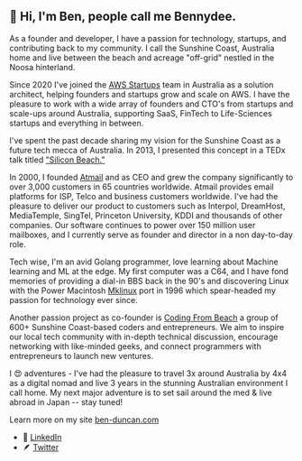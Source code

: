 ## 👋 Hi, I'm Ben, people call me Bennydee.

As a founder and developer, I have a passion for technology, startups, and contributing back to my community. I call the Sunshine Coast, Australia home and live between the beach and acreage "off-grid" nestled in the Noosa hinterland.

Since 2020 I've joined the [AWS Startups](https://aws.amazon.com/startups/) team in Australia as a solution architect, helping founders and startups grow and scale on AWS. I have the pleasure to work with a wide array of founders and CTO's from startups and scale-ups around Australia, supporting SaaS, FinTech to Life-Sciences startups and everything in between.

I've spent the past decade sharing my vision for the Sunshine Coast as a future tech mecca of Australia. In 2013, I presented this concept in a TEDx talk titled ["Silicon Beach."](https://www.youtube.com/watch?v=vMQHSEmEAtc)

In 2000, I founded [Atmail](https://atmail.com/) and as CEO and grew the company significantly to over 3,000 customers in 65 countries worldwide. Atmail provides email platforms for ISP, Telco and business customers worldwide. I've had the pleasure to deliver our product to customers such as Interpol, DreamHost, MediaTemple, SingTel, Princeton University, KDDI and thousands of other companies. Our software continues to power over 150 million user mailboxes, and I currently serve as founder and director in a non day-to-day role.

Tech wise, I'm an avid Golang programmer, love learning about Machine learning and ML at the edge. My first computer was a C64, and I have fond memories of providing a dial-in BBS back in the 90's and discovering Linux with the Power Macintosh [Mklinux](https://en.wikipedia.org/wiki/MkLinux) port in 1996 which spear-headed my passion for technology ever since.

Another passion project as co-founder is [Coding From Beach](https://www.meetup.com/Coding-from-Beach/) a group of 600+ Sunshine Coast-based coders and entrepreneurs. We aim to inspire our local tech community with in-depth technical discussion, encourage networking with like-minded geeks, and connect programmers with entrepreneurs to launch new ventures.

I 😍 adventures - I've had the pleasure to travel 3x around Australia by 4x4 as a digital nomad and live 3 years in the stunning Australian environment I call home. My next major adventure is to set sail around the med & live abroad in Japan -- stay tuned!

Learn more on my site [ben-duncan.com](https://ben-duncan.com/)

- 🏢 [LinkedIn](https://au.linkedin.com/in/ben-duncan-61672225)
- 🪶 [Twitter](https://twitter.com/ben_colo)
